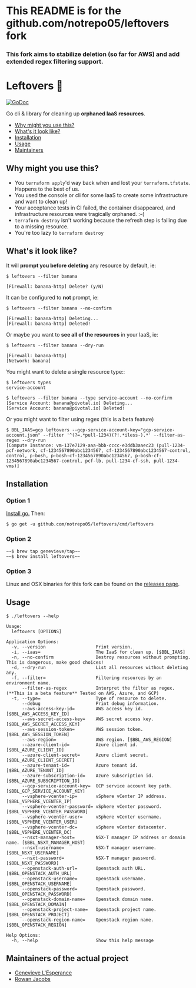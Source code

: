 # This README is for the github.com/notrepo05/leftovers fork

### This fork aims to stabilize deletion (so far for AWS) and add extended regex filtering support.

# Leftovers :turkey:

[![GoDoc](https://godoc.org/github.com/genevieve/leftovers?status.svg)](https://godoc.org/github.com/genevieve/leftovers)

Go cli & library for cleaning up **orphaned IaaS resources**.

* <a href='#why'>Why might you use this?</a>
* <a href='#what'>What's it look like?</a>
* <a href='#how'>Installation</a>
* <a href='#usage'>Usage</a>
* <a href='#maintainers'>Maintainers</a>



## <a name='why'></a> Why might you use this?
- You `terraform apply`'d way back when and lost your `terraform.tfstate`. Happens to the best of us.
- You used the console or cli for some IaaS to create some infrastructure and want to clean up!
- Your acceptance tests in CI failed, the container disappeared, and
infrastructure resources were tragically orphaned. :-(
- `terraform destroy` isn't working because the refresh step is failing due to a missing resource.
- You're too lazy to `terraform destroy`



## <a name='what'></a>What's it look like?

It will **prompt you before deleting** any resource by default, ie:

```console
$ leftovers --filter banana

[Firewall: banana-http] Delete? (y/N)
```

It can be configured to **not** prompt, ie:

```console
$ leftovers --filter banana --no-confirm

[Firewall: banana-http] Deleting...
[Firewall: banana-http] Deleted!
```

Or maybe you want to **see all of the resources** in your IaaS, ie:
```console
$ leftovers --filter banana --dry-run

[Firewall: banana-http]
[Network: banana]
```


You might want to delete a single resource type::
```console
$ leftovers types
service-account

$ leftovers --filter banana --type service-account --no-confirm
[Service Account: banana@pivotal.io] Deleting...
[Service Account: banana@pivotal.io] Deleted!
```

Or you might want to filter using regex (this is a beta feature)
```console
$ BBL_IAAS=gcp leftovers --gcp-service-account-key="gcp-service-account.json" --filter '^(?=.*pull-1234)(?!.*iless-).*' --filter-as-regex --dry-run
[Compute Instance: vm-137e7129-aaa-bbb-cccc-e3ddb3aaec23 (pull-1234-pcf-network, cf-1234567890abc1234567, cf-1234567890abc1234567-control, control, p-bosh, p-bosh-cf-1234567890abc1234567, p-bosh-cf-1234567890abc1234567-control, pcf-lb, pull-1234-cf-ssh, pull-1234-vms)]
```

## <a name='how'></a>Installation

### Option 1
[Install go.](https://golang.org/doc/install) Then:

```console
$ go get -u github.com/notrepo05/leftovers/cmd/leftovers
```

### Option 2

```console
~~$ brew tap genevieve/tap~~
~~$ brew install leftovers~~
```

### Option 3

Linux and OSX binaries for this fork can be found on the [releases page](https://github.com/notrepo05/leftovers/releases).



## <a name='how'></a>Usage

```console
$ ./leftovers --help

Usage:
  leftovers [OPTIONS]

Application Options:
  -v, --version                   Print version.
  -i, --iaas=                     The IaaS for clean up. [$BBL_IAAS]
  -n, --no-confirm                Destroy resources without prompting. This is dangerous, make good choices!
  -d, --dry-run                   List all resources without deleting any.
  -f, --filter=                   Filtering resources by an environment name.
      --filter-as-regex           Interpret the filter as regex. (**This is a beta feature** Tested on AWS, Azure, and GCP)
  -t, --type=                     Type of resource to delete.
      --debug                     Print debug information.
      --aws-access-key-id=        AWS access key id. [$BBL_AWS_ACCESS_KEY_ID]
      --aws-secret-access-key=    AWS secret access key. [$BBL_AWS_SECRET_ACCESS_KEY]
      --aws-session-token=        AWS session token. [$BBL_AWS_SESSION_TOKEN]
      --aws-region=               AWS region. [$BBL_AWS_REGION]
      --azure-client-id=          Azure client id. [$BBL_AZURE_CLIENT_ID]
      --azure-client-secret=      Azure client secret. [$BBL_AZURE_CLIENT_SECRET]
      --azure-tenant-id=          Azure tenant id. [$BBL_AZURE_TENANT_ID]
      --azure-subscription-id=    Azure subscription id. [$BBL_AZURE_SUBSCRIPTION_ID]
      --gcp-service-account-key=  GCP service account key path. [$BBL_GCP_SERVICE_ACCOUNT_KEY]
      --vsphere-vcenter-ip=       vSphere vCenter IP address. [$BBL_VSPHERE_VCENTER_IP]
      --vsphere-vcenter-password= vSphere vCenter password. [$BBL_VSPHERE_VCENTER_PASSWORD]
      --vsphere-vcenter-user=     vSphere vCenter username. [$BBL_VSPHERE_VCENTER_USER]
      --vsphere-vcenter-dc=       vSphere vCenter datacenter. [$BBL_VSPHERE_VCENTER_DC]
      --nsxt-manager-host=        NSX-T manager IP address or domain name. [$BBL_NSXT_MANAGER_HOST]
      --nsxt-username=            NSX-T manager username. [$BBL_NSXT_USERNAME]
      --nsxt-password=            NSX-T manager password. [$BBL_NSXT_PASSWORD]
      --openstack-auth-url=       Openstack auth URL. [$BBL_OPENSTACK_AUTH_URL]
      --openstack-username=       Openstack username. [$BBL_OPENSTACK_USERNAME]
      --openstack-password=       Openstack password. [$BBL_OPENSTACK_PASSWORD]
      --openstack-domain-name=    Openstack domain name. [$BBL_OPENSTACK_DOMAIN]
      --openstack-project-name=   Openstack project name. [$BBL_OPENSTACK_PROJECT]
      --openstack-region-name=    Openstack region name. [$BBL_OPENSTACK_REGION]

Help Options:
  -h, --help                      Show this help message
```

## <a name='maintainers'></a>Maintainers of the actual project

- [Genevieve L'Esperance](https://twitter.com/genevieve_vl)
- [Rowan Jacobs](https://github.com/rowanjacobs)
